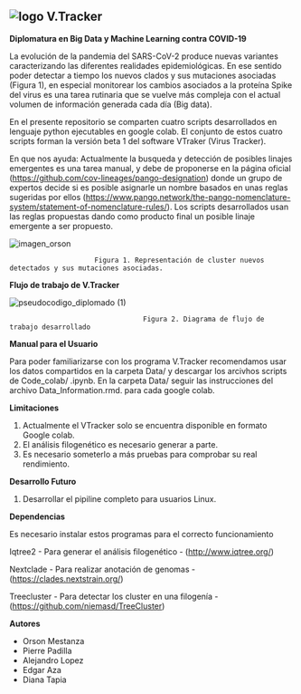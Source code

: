 ## ![logo](https://user-images.githubusercontent.com/12600107/131232938-61d4757d-58ee-4b27-baf7-6273ff568ad2.png)  V.Tracker




**Diplomatura en Big Data y Machine Learning contra COVID-19**

La evolución de la pandemia del SARS-CoV-2 produce nuevas variantes caracterizando las diferentes realidades epidemiológicas. En ese sentido poder detectar a tiempo los nuevos clados y sus mutaciones asociadas (Figura 1), en especial monitorear los cambios asociados a la proteína Spike del virus es una tarea rutinaria que se vuelve más compleja con el actual volumen de información generada cada día (Big data).  

En el presente repositorio se comparten cuatro scripts desarrollados en lenguaje python ejecutables en google colab. El conjunto de estos cuatro scripts forman la versión beta 1 del software VTraker (Virus Tracker). 

En que nos ayuda: Actualmente la busqueda y detección de posibles linajes emergentes es una tarea manual, y debe de proponerse en la página oficial (https://github.com/cov-lineages/pango-designation) donde un grupo de expertos decide si es posible asignarle un nombre basados en unas reglas sugeridas por ellos (https://www.pango.network/the-pango-nomenclature-system/statement-of-nomenclature-rules/). Los scripts desarrollados usan las reglas propuestas dando como producto final un posible linaje emergente a ser propuesto. 


![imagen_orson](https://user-images.githubusercontent.com/12600107/131230337-10c7b01c-aed3-4663-a1d9-f946156e3986.png)

                         Figura 1. Representación de cluster nuevos detectados y sus mutaciones asociadas. 




**Flujo de trabajo de V.Tracker**

![pseudocodigo_diplomado (1)](https://user-images.githubusercontent.com/12600107/131232717-52e2c9ef-3cdc-4248-a321-5758c0fd61d8.png)

                                     Figura 2. Diagrama de flujo de trabajo desarrollado



**Manual para el Usuario**

Para poder familiarizarse con los programa V.Tracker recomendamos usar los datos compartidos en la carpeta Data/
y descargar los arcivhos scripts de Code_colab/ .ipynb. En la carpeta Data/ seguir las instrucciones del archivo Data_Information.rmd.
para cada google colab.


**Limitaciones**

1. Actualmente el VTracker solo se encuentra disponible en formato Google colab.
2. El análisis filogenético es necesario generar a parte. 
3. Es necesario someterlo a más pruebas para comprobar su real rendimiento.

**Desarrollo Futuro**

1. Desarrollar el pipiline completo para usuarios Linux. 

**Dependencias**

Es necesario instalar estos programas para el correcto funcionamiento 

Iqtree2 - Para generar el análisis filogenético - (http://www.iqtree.org/)

Nextclade - Para realizar anotación de genomas - (https://clades.nextstrain.org/)

Treecluster - Para detectar los cluster en una filogenía - (https://github.com/niemasd/TreeCluster)

**Autores**

- Orson Mestanza
- Pierre Padilla
- Alejandro Lopez
- Edgar Aza
- Diana Tapia
